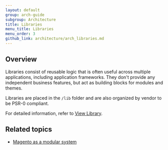 ```yaml
---
layout: default
group: arch-guide
subgroup: Architecture
title: Libraries
menu_title: Libraries
menu_order: 3
github_link: architecture/arch_libraries.md
---
```


<h2 id="m2arch-libraries-overview">Overview</h2>
Libraries consist of reusable logic that is often useful across multiple applications, including application frameworks. They don't provide any independent business features, but act as building blocks for modules and themes.

Libraries are placed in the <code>/lib</code> folder and are also organized by vendor to be PSR-0 compliant.


For detailed information, refer to  <a href="{{ site.gdeurl }}architecture/view/view-lib.html">View Library</a>.

<h2 id="m2arch-related">Related topics</h2>

* <a href="{{ site.gdeurl }}architecture/arch_asmodsys.html">Magento as a modular system</a>
<!-- Magento framework
* Magento file system
* Magento database
* Commonly used terms-->
